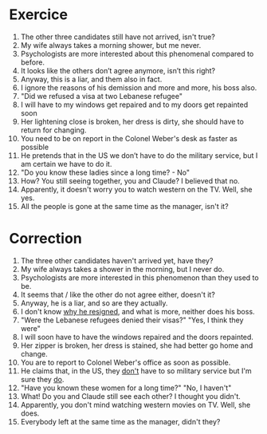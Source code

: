 # Exercice
1. The other three candidates still have not arrived, isn't true?
2. My wife always takes a morning shower, but me never. 
3. Psychologists are more interested about this phenomenal compared to before. 
4. It looks like the others don’t agree anymore, isn’t this right?
5. Anyway, this is a liar, and them also in fact.
6. I ignore the reasons of his demission and more and more, his boss also.
7. "Did we refused a visa at two Lebanese refugee"
8. I will have to my windows get repaired and to my doors get repainted soon
9. Her lightening close is broken, her dress is dirty, she should have to return for changing. 
10. You need to be on report in the Colonel Weber's desk as faster as possible
11. He pretends that in the US we don’t have to do the military service, but I am certain we have to do it.
12. "Do you know these ladies since a long time? - No"
13. How? You still seeing together, you and Claude? I believed that no.
14. Apparently, it doesn't worry you to watch western on the TV. Well, she yes. 
15. All the people is gone at the same time as the manager, isn't it? 


# Correction
1. The three other candidates haven't arrived yet, have they? 
2. My wife always takes a shower in the morning, but I never do.
3. Psychologists are more interested in this phenomenon than they used to be. 
4. It seems that / like the other do not agree either, doesn't it?
5. Anyway, he is a liar, and so are they actually.
6. I don't know <u>why he resigned</u>, and what is more, neither does his boss. 
7. "Were the Lebanese refugees denied their visas?"
    "Yes, I think they were"
8. I will soon have to have the windows repaired and the doors repainted.
9. Her zipper is broken, her dress is stained, she had better go home and change.
10. You are to report to Colonel Weber's office as soon as possible. 
11. He claims that, in the US, they <u>don't</u> have to so military service but I'm sure they <u>do</u>. 
12. "Have you known these women for a long time?"
       "No, I haven't"
13. What! Do you and Claude still see each other? I thought you didn't.
14. Apparently, you don't mind watching western movies on TV. Well, she does. 
15. Everybody left at the same time as the manager, didn't they?